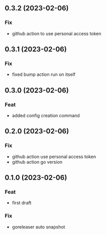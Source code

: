 ## 0.3.2 (2023-02-06)

### Fix

- github action to use personal access token

## 0.3.1 (2023-02-06)

### Fix

- fixed bump action run on itself

## 0.3.0 (2023-02-06)

### Feat

- added config creation command

## 0.2.0 (2023-02-06)

### Fix

- github action use personal access token
- github action go version

## 0.1.0 (2023-02-06)

### Feat

- first draft

### Fix

- goreleaser auto snapshot
